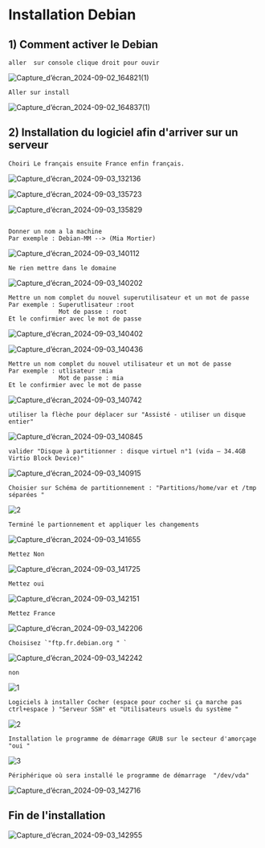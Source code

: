 # Installation Debian 


## 1) Comment activer le Debian 
```
aller  sur console clique droit pour ouvir 
``` 

![Capture_d’écran_2024-09-02_164821(1)](https://github.com/user-attachments/assets/0ba23e78-158a-45c7-a270-8c532b6bf589)

```
Aller sur install 
```


![Capture_d’écran_2024-09-02_164837(1)](https://github.com/user-attachments/assets/f71218cd-44e3-4d65-b420-278bcfc6d45a)

## 2) Installation du logiciel afin d'arriver sur un serveur 


```
Choiri Le français ensuite France enfin français.

```
![Capture_d’écran_2024-09-03_132136](https://github.com/user-attachments/assets/98435582-5d1b-4692-90d1-13c46e5580da)


![Capture_d’écran_2024-09-03_135723](https://github.com/user-attachments/assets/c06b137c-508c-4871-9480-861cc411a37b)


![Capture_d’écran_2024-09-03_135829](https://github.com/user-attachments/assets/6c61c340-7a06-4f23-8380-e0c4808d27d6)

```

Donner un nom a la machine
Par exemple : Debian-MM --> (Mia Mortier)

```
![Capture_d’écran_2024-09-03_140112](https://github.com/user-attachments/assets/1a6db4a4-026f-4943-8d4d-6ca74149a100)

```
Ne rien mettre dans le domaine

```
![Capture_d’écran_2024-09-03_140202](https://github.com/user-attachments/assets/f6584b8a-398c-45a4-8212-cf450c2aad9f)


```
Mettre un nom complet du nouvel superutilisateur et un mot de passe  
Par exemple : Superutlisateur :root
              Mot de passe : root
Et le confirmier avec le mot de passe 

```
![Capture_d’écran_2024-09-03_140402](https://github.com/user-attachments/assets/4819c0ef-29b0-4307-b5b0-2fd466c4650e)

![Capture_d’écran_2024-09-03_140436](https://github.com/user-attachments/assets/8755a3ba-db6a-486c-beef-98d6cb9efd9a)

```
Mettre un nom complet du nouvel utilisateur et un mot de passe  
Par exemple : utlisateur :mia
              Mot de passe : mia
Et le confirmier avec le mot de passe 
```
![Capture_d’écran_2024-09-03_140742](https://github.com/user-attachments/assets/1ef7c223-7d17-4e39-8481-ebe8eb43d0c6)

```
utiliser la flèche pour déplacer sur "Assisté - utiliser un disque entier"

```   

![Capture_d’écran_2024-09-03_140845](https://github.com/user-attachments/assets/bc2eaf39-c9b4-43a2-98c6-b0d7b406ec84)



```
valider "Disque à partitionner : disque virtuel n°1 (vida – 34.4GB Virtio Block Device)"

```
![Capture_d’écran_2024-09-03_140915](https://github.com/user-attachments/assets/2cbed856-389c-4ecf-9349-bbe3896e17ff)

```
Choisier sur Schéma de partitionnement : "Partitions/home/var et /tmp séparées "  
```
 ![2](https://github.com/user-attachments/assets/9e30bb94-74c3-4861-9fa4-dce6a502238b)
```
Terminé le partionnement et appliquer les changements 
```
![Capture_d’écran_2024-09-03_141655](https://github.com/user-attachments/assets/0c3ee21c-d53c-4968-bde8-f39f080b442f)


```
Mettez Non 
```
![Capture_d’écran_2024-09-03_141725](https://github.com/user-attachments/assets/0670f802-dbeb-401b-a075-9a06afdaf0eb)

```
Mettez oui 
```

![Capture_d’écran_2024-09-03_142151](https://github.com/user-attachments/assets/db17ef4b-72f3-4b8a-9a31-f104066c238c)


```
Mettez France 
```
![Capture_d’écran_2024-09-03_142206](https://github.com/user-attachments/assets/10e0e3a8-10ba-4357-9c4c-e50a943d8986)

```
Choisisez `"ftp.fr.debian.org " `
```
![Capture_d’écran_2024-09-03_142242](https://github.com/user-attachments/assets/8d61dea0-f501-447e-ab3e-03299c0d2c79)


```
non
```
![1](https://github.com/user-attachments/assets/7c02755b-71e1-4190-a7c0-8517debe26a3)

```
Logiciels à installer Cocher (espace pour cocher si ça marche pas ctrl+espace ) "Serveur SSH" et "Utilisateurs usuels du système "
```
![2](https://github.com/user-attachments/assets/66a4a2e5-b06d-4aba-8637-5ebc767002d8)

```
Installation le programme de démarrage GRUB sur le secteur d'amorçage "oui " 
```

![3](https://github.com/user-attachments/assets/69e76fcc-12e3-407c-bc9b-1255dda77608)


```
Périphérique où sera installé le programme de démarrage  "/dev/vda"
```

![Capture_d’écran_2024-09-03_142716](https://github.com/user-attachments/assets/1f9abc55-6e2b-4987-baa0-031829ad6ee0)


## Fin de l'installation 

![Capture_d’écran_2024-09-03_142955](https://github.com/user-attachments/assets/2dd5b223-f3b7-4765-b771-0eee6e786d80)
